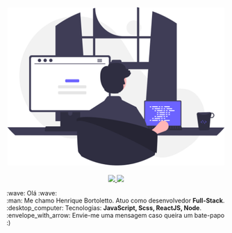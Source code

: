 <h2 align="center">
  <img src="./mockup.svg" width="500px">
</h2>

<div align="center">
  <a href="mailto:bortolettohenrique@gmail.com" target="_blank">
    <img src="https://img.shields.io/badge/gmail-red?style=flat&logo=gmail&labelColor=white">
  </a>
  <a href="https://www.linkedin.com/in/henriquebortoletto/" target="_blank">
    <img src="https://img.shields.io/badge/linkedin-blue?style=flat&logo=linkedin&labelColor=blue">
  </a>
</div>

<p align="left">
  :wave: Olá :wave:<br/>
  :man: Me chamo Henrique Bortoletto. Atuo como desenvolvedor <strong>Full-Stack</strong>.<br />
  :desktop_computer: Tecnologias: <strong>JavaScript, Scss, ReactJS, Node</strong>.<br />
  :envelope_with_arrow: Envie-me uma mensagem caso queira um bate-papo :)
 </p>